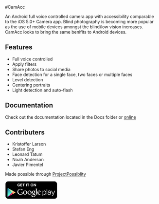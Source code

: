 #CamAcc

An Android full voice controlled camera app with accessibility comparable to the iOS 5.0+ Camera app. Blind photography is becoming more popular as the use of mobile devices amongst the blind/low vision increases. CamAcc looks to bring the same benifits to Android devices.

## Features
* Full voice controlled
* Apply filters
* Share photos to social media
* Face detection for a single face, two faces or multiple faces
* Level detection
* Centering portraits
* Light detection and auto-flash


## Documentation
Check out the documentation located in the Docs folder or [online](http://projpossibility.github.io/2014-CSUN-Cam4Blind/)

## Contributers
* Kristoffer Larson
* Stefan Eng
* Leonard Tatum
* Noah Anderson
* Javier Pimentel

Made possible through [ProjectPossiblity](http://projectpossibility.org/)

[![Now available on the google play store click to view][2]][1]


 [1]: https://play.google.com/store/apps/details?id=com.camacc
 [2]: en_generic_rgb_wo_60.png
